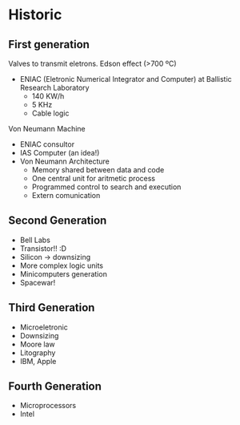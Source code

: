 # Historic

## First generation
Valves to transmit eletrons. Edson effect (>700 ºC)

- ENIAC (Eletronic Numerical Integrator and Computer) at Ballistic Research Laboratory
  - 140 KW/h
  - 5 KHz
  - Cable logic

Von Neumann Machine
- ENIAC consultor
- IAS Computer (an idea!)
- Von Neumann Architecture
  - Memory shared between data and code
  - One central unit for aritmetic process
  - Programmed control to search and execution
  - Extern comunication

## Second Generation
- Bell Labs
- Transistor!! :D 
- Silicon -> downsizing
- More complex logic units
- Minicomputers generation
- Spacewar!

## Third Generation
- Microeletronic
- Downsizing
- Moore law
- Litography
- IBM, Apple

## Fourth Generation
- Microprocessors
- Intel